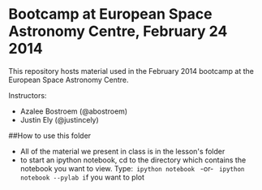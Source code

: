 Bootcamp at European Space Astronomy Centre, February 24 2014
=============================================================

This repository hosts material used in the February 2014 bootcamp at
the European Space Astronomy Centre.

Instructors:

* Azalee Bostroem (@abostroem)
* Justin Ely (@justincely)


##How to use this folder

* All of the material we present in class is in the lesson's folder
* to start an ipython notebook, cd to the directory which contains the notebook you want to view. Type:<code> ipython notebook </code> -or- <code> ipython notebook --pylab i</code>f you want to plot